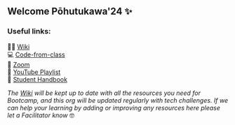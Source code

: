## Welcome Pōhutukawa'24 ✨

### Useful links:

🧑‍💻 [Wiki](https://github.com/pohutukawa-2024/wiki/wiki)\
💻 [Code-from-class](https://github.com/pohutukawa-2024/code-from-class)\
🔴 [Zoom](https://us06web.zoom.us/j/4827451287?pwd=Qng3MnpCVysxSGxsY28zTzQ1NW9lZz09)\
🎥 [YouTube Playlist](https://www.youtube.com/watch?v=qQwNjzoGq2o&list=PL_AE4CqTqcwJVzkrRu6pjEU5tzkPbPhON)\
📒 [Student Handbook](https://student-handbook.devacademy.life/)

_The [Wiki](https://github.com/pohutukawa-2024/wiki/wiki) will be kept up to date with all the resources you need for Bootcamp, and this org will be updated regularly with tech challenges. If we can help your learning by adding or improving any resources here please let a Facilitator know_ 🤓

<!--
